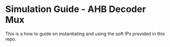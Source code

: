 # Simulation Guide - AHB Decoder Mux
This is a how to guide on instantiating and using the soft IPs provided in this repo.
